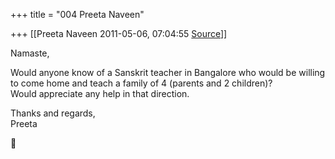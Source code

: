 +++
title = "004 Preeta Naveen"

+++
[[Preeta Naveen	2011-05-06, 07:04:55 [Source](https://groups.google.com/g/samskrita/c/Q67dksmrRmU)]]



Namaste,  
  
Would anyone know of a Sanskrit teacher in Bangalore who would be willing to come home and teach a family of 4 (parents and 2 children)?  
Would appreciate any help in that direction.  
  
Thanks and regards,  
Preeta



